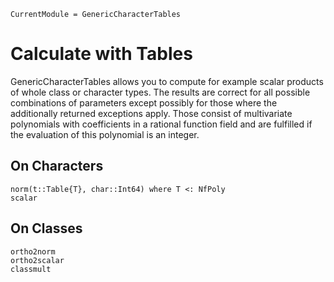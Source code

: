 ```@meta
CurrentModule = GenericCharacterTables
```

# Calculate with Tables

GenericCharacterTables allows you to compute for example scalar products
of whole class or character types. The results are correct for all
possible combinations of parameters except possibly for those where the
additionally returned exceptions apply. Those consist of multivariate
polynomials with coefficients in a rational function field and are
fulfilled if the evaluation of this polynomial is an integer.

## On Characters
```@docs
norm(t::Table{T}, char::Int64) where T <: NfPoly
scalar
```

## On Classes
```@docs
ortho2norm
ortho2scalar
classmult
```